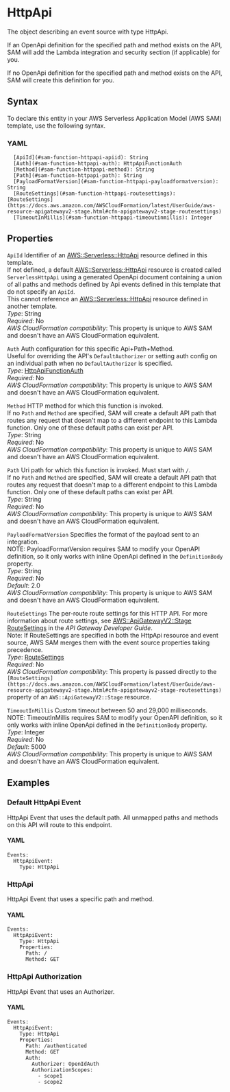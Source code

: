 # HttpApi<a name="sam-property-function-httpapi"></a>

The object describing an event source with type HttpApi\.

If an OpenApi definition for the specified path and method exists on the API, SAM will add the Lambda integration and security section \(if applicable\) for you\.

If no OpenApi definition for the specified path and method exists on the API, SAM will create this definition for you\.

## Syntax<a name="sam-property-function-httpapi-syntax"></a>

To declare this entity in your AWS Serverless Application Model \(AWS SAM\) template, use the following syntax\.

### YAML<a name="sam-property-function-httpapi-syntax.yaml"></a>

```
  [ApiId](#sam-function-httpapi-apiid): String
  [Auth](#sam-function-httpapi-auth): HttpApiFunctionAuth
  [Method](#sam-function-httpapi-method): String
  [Path](#sam-function-httpapi-path): String
  [PayloadFormatVersion](#sam-function-httpapi-payloadformatversion): String
  [RouteSettings](#sam-function-httpapi-routesettings): [RouteSettings](https://docs.aws.amazon.com/AWSCloudFormation/latest/UserGuide/aws-resource-apigatewayv2-stage.html#cfn-apigatewayv2-stage-routesettings)
  [TimeoutInMillis](#sam-function-httpapi-timeoutinmillis): Integer
```

## Properties<a name="sam-property-function-httpapi-properties"></a>

 `ApiId`   <a name="sam-function-httpapi-apiid"></a>
Identifier of an [AWS::Serverless::HttpApi](sam-resource-httpapi.md) resource defined in this template\.  
If not defined, a default [AWS::Serverless::HttpApi](sam-resource-httpapi.md) resource is created called `ServerlessHttpApi` using a generated OpenApi document containing a union of all paths and methods defined by Api events defined in this template that do not specify an `ApiId`\.  
This cannot reference an [AWS::Serverless::HttpApi](sam-resource-httpapi.md) resource defined in another template\.  
*Type*: String  
*Required*: No  
*AWS CloudFormation compatibility*: This property is unique to AWS SAM and doesn't have an AWS CloudFormation equivalent\.

 `Auth`   <a name="sam-function-httpapi-auth"></a>
Auth configuration for this specific Api\+Path\+Method\.  
Useful for overriding the API's `DefaultAuthorizer` or setting auth config on an individual path when no `DefaultAuthorizer` is specified\.  
*Type*: [HttpApiFunctionAuth](sam-property-function-httpapifunctionauth.md)  
*Required*: No  
*AWS CloudFormation compatibility*: This property is unique to AWS SAM and doesn't have an AWS CloudFormation equivalent\.

 `Method`   <a name="sam-function-httpapi-method"></a>
HTTP method for which this function is invoked\.  
If no `Path` and `Method` are specified, SAM will create a default API path that routes any request that doesn't map to a different endpoint to this Lambda function\. Only one of these default paths can exist per API\.  
*Type*: String  
*Required*: No  
*AWS CloudFormation compatibility*: This property is unique to AWS SAM and doesn't have an AWS CloudFormation equivalent\.

 `Path`   <a name="sam-function-httpapi-path"></a>
Uri path for which this function is invoked\. Must start with `/`\.  
If no `Path` and `Method` are specified, SAM will create a default API path that routes any request that doesn't map to a different endpoint to this Lambda function\. Only one of these default paths can exist per API\.  
*Type*: String  
*Required*: No  
*AWS CloudFormation compatibility*: This property is unique to AWS SAM and doesn't have an AWS CloudFormation equivalent\.

 `PayloadFormatVersion`   <a name="sam-function-httpapi-payloadformatversion"></a>
Specifies the format of the payload sent to an integration\.  
NOTE: PayloadFormatVersion requires SAM to modify your OpenAPI definition, so it only works with inline OpenApi defined in the `DefinitionBody` property\.  
*Type*: String  
*Required*: No  
*Default*: 2\.0  
*AWS CloudFormation compatibility*: This property is unique to AWS SAM and doesn't have an AWS CloudFormation equivalent\.

 `RouteSettings`   <a name="sam-function-httpapi-routesettings"></a>
The per\-route route settings for this HTTP API\. For more information about route settings, see [AWS::ApiGatewayV2::Stage RouteSettings](https://docs.aws.amazon.com/AWSCloudFormation/latest/UserGuide/aws-properties-apigatewayv2-stage-routesettings.html) in the *API Gateway Developer Guide*\.  
Note: If RouteSettings are specified in both the HttpApi resource and event source, AWS SAM merges them with the event source properties taking precedence\.  
*Type*: [RouteSettings](https://docs.aws.amazon.com/AWSCloudFormation/latest/UserGuide/aws-resource-apigatewayv2-stage.html#cfn-apigatewayv2-stage-routesettings)  
*Required*: No  
*AWS CloudFormation compatibility*: This property is passed directly to the `[RouteSettings](https://docs.aws.amazon.com/AWSCloudFormation/latest/UserGuide/aws-resource-apigatewayv2-stage.html#cfn-apigatewayv2-stage-routesettings)` property of an `AWS::ApiGatewayV2::Stage` resource\.

 `TimeoutInMillis`   <a name="sam-function-httpapi-timeoutinmillis"></a>
Custom timeout between 50 and 29,000 milliseconds\.  
NOTE: TimeoutInMillis requires SAM to modify your OpenAPI definition, so it only works with inline OpenApi defined in the `DefinitionBody` property\.  
*Type*: Integer  
*Required*: No  
*Default*: 5000  
*AWS CloudFormation compatibility*: This property is unique to AWS SAM and doesn't have an AWS CloudFormation equivalent\.

## Examples<a name="sam-property-function-httpapi--examples"></a>

### Default HttpApi Event<a name="sam-property-function-httpapi--examples--default-httpapi-event"></a>

HttpApi Event that uses the default path\. All unmapped paths and methods on this API will route to this endpoint\.

#### YAML<a name="sam-property-function-httpapi--examples--default-httpapi-event--yaml"></a>

```
Events:
  HttpApiEvent:
    Type: HttpApi
```

### HttpApi<a name="sam-property-function-httpapi--examples--httpapi"></a>

HttpApi Event that uses a specific path and method\.

#### YAML<a name="sam-property-function-httpapi--examples--httpapi--yaml"></a>

```
Events:
  HttpApiEvent:
    Type: HttpApi
    Properties:
      Path: /
      Method: GET
```

### HttpApi Authorization<a name="sam-property-function-httpapi--examples--httpapi-authorization"></a>

HttpApi Event that uses an Authorizer\.

#### YAML<a name="sam-property-function-httpapi--examples--httpapi-authorization--yaml"></a>

```
Events:
  HttpApiEvent:
    Type: HttpApi
    Properties:
      Path: /authenticated
      Method: GET
      Auth:
        Authorizer: OpenIdAuth
        AuthorizationScopes:
          - scope1
          - scope2
```